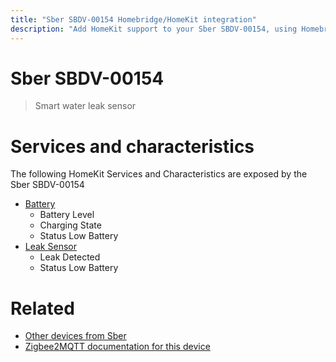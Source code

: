 ```yaml
---
title: "Sber SBDV-00154 Homebridge/HomeKit integration"
description: "Add HomeKit support to your Sber SBDV-00154, using Homebridge, Zigbee2MQTT and homebridge-z2m."
---
```

<!---
This file has been GENERATED using src/docgen/docgen.ts
DO NOT EDIT THIS FILE MANUALLY!
-->
# Sber SBDV-00154
> Smart water leak sensor


# Services and characteristics
The following HomeKit Services and Characteristics are exposed by
the Sber SBDV-00154

* [Battery](../../battery.md)
  * Battery Level
  * Charging State
  * Status Low Battery
* [Leak Sensor](../../sensors.md)
  * Leak Detected
  * Status Low Battery


# Related
* [Other devices from Sber](../index.md#sber)
* [Zigbee2MQTT documentation for this device](https://www.zigbee2mqtt.io/devices/SBDV-00154.html)